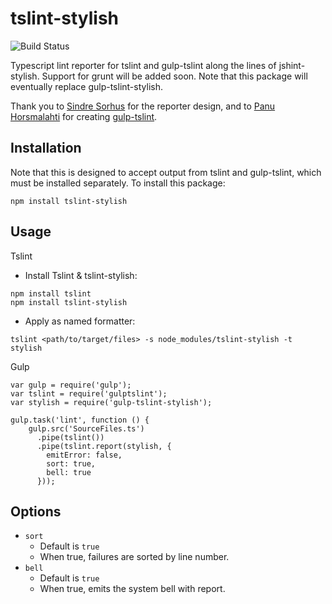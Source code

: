 tslint-stylish
===================

![Build Status](https://travis-ci.org/adamfitzpatrick/tslint-stylish.svg?branch=develop)

Typescript lint reporter for tslint and gulp-tslint along the lines of jshint-stylish.  Support
for grunt will be added soon.  Note that this package will eventually replace gulp-tslint-stylish.

Thank you to
[Sindre Sorhus](https://github.com/sindresorhus) for the reporter design, and to
[Panu Horsmalahti](https://github.com/panuhorsmalahti) for creating
[gulp-tslint](https://github.com/panuhorsmalahti/gulp-tslint).

Installation
------------
Note that this is designed to accept output from tslint and gulp-tslint, which must be installed separately.
To install this package:

```
npm install tslint-stylish
```

Usage
-----
Tslint

- Install Tslint & tslint-stylish:

```
npm install tslint
npm install tslint-stylish
```

- Apply as named formatter:

```
tslint <path/to/target/files> -s node_modules/tslint-stylish -t stylish
```


Gulp

```
var gulp = require('gulp');
var tslint = require('gulptslint');
var stylish = require('gulp-tslint-stylish');

gulp.task('lint', function () {
    gulp.src('SourceFiles.ts')
      .pipe(tslint())
      .pipe(tslint.report(stylish, {
        emitError: false,
        sort: true,
        bell: true
      }));
```

Options
-------
- `sort`
	- Default is `true`
	- When true, failures are sorted by line number.
- `bell`
    - Default is `true`
    - When true, emits the system bell with report.
